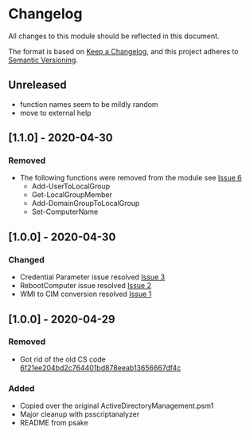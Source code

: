 # Changelog
All changes to this module should be reflected in this document.

The format is based on [Keep a Changelog](https://keepachangelog.com/en/1.0.0/),
and this project adheres to [Semantic Versioning](https://semver.org/spec/v2.0.0.html).

## Unreleased
- function names seem to be mildly random
- move to external help

## [1.1.0] - 2020-04-30
### Removed
- The following functions were removed from the module see [Issue 6](https://github.com/jeffpatton1971/ActiveDirectoryManagement/issues/6)
  - Add-UserToLocalGroup
  - Get-LocalGroupMember
  - Add-DomainGroupToLocalGroup
  - Set-ComputerName

## [1.0.0] - 2020-04-30
### Changed
- Credential Parameter issue resolved [Issue 3](https://github.com/jeffpatton1971/ActiveDirectoryManagement/issues/3)
- RebootComputer issue resolved [Issue 2](https://github.com/jeffpatton1971/ActiveDirectoryManagement/issues/2)
- WMI to CIM conversion resolved [Issue 1](https://github.com/jeffpatton1971/ActiveDirectoryManagement/issues/1)

## [1.0.0] - 2020-04-29
### Removed
- Got rid of the old CS code [6f21ee204bd2c764401bd878eeab13656667df4c](https://github.com/jeffpatton1971/ActiveDirectoryManagement/commit/6f21ee204bd2c764401bd878eeab13656667df4c)

### Added
- Copied over the original ActiveDirectoryManagement.psm1
- Major cleanup with psscriptanalyzer
- README from psake
